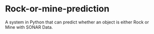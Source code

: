 # Rock-or-mine-prediction
A system in Python that can predict whether an object is either Rock or Mine with SONAR Data.
